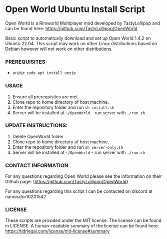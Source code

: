 # Open World Ubuntu Install Script

Open World is a Rimworld Multiplayer mod developed by TastyLollipop and can be found here: https://github.com/TastyLollipop/OpenWorld

Basic script to automatically download and set up Open World 1.4.2 on Ubuntu 22.04. This script may work on other Linux distributions based on Debian however will not work on other distributions.

### PREREQUISITES:
* unzip: `sudo apt install unzip`

### USAGE
1. Ensure all prerequisites are met.
2. Clone repo to home directory of host machine.
3. Enter the repository folder and run `sh install.sh`
4. Server will be installed at `~/OpenWorld` - run server with `./run.sh`

### UPDATE INSTRUCTIONS:
1. Delete OpenWorld folder
2. Clone repo to home directory of host machine.
3. Enter the repository folder and run `sh server-only.sh`
4. Server will be installed at `~/OpenWorld` - run server with `./run.sh`


### CONTACT INFORMATION

For any questions regarding Open World please see the information on their Github page: (https://github.com/TastyLollipop/OpenWorld)

For any questions regarding this script I can be contacted on discord at nanonator102#1542

### LICENSE

These scripts are provided under the MIT license. The license can be found in LICENSE. A human-readable summary of the license can be found here: https://tldrlegal.com/license/mit-license#summary
